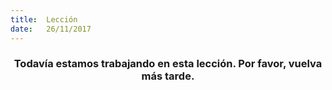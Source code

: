 ```yaml
---
title:  Lección
date:   26/11/2017
---
```


### <center>Todavía estamos trabajando en esta lección. Por favor, vuelva más tarde.</center>